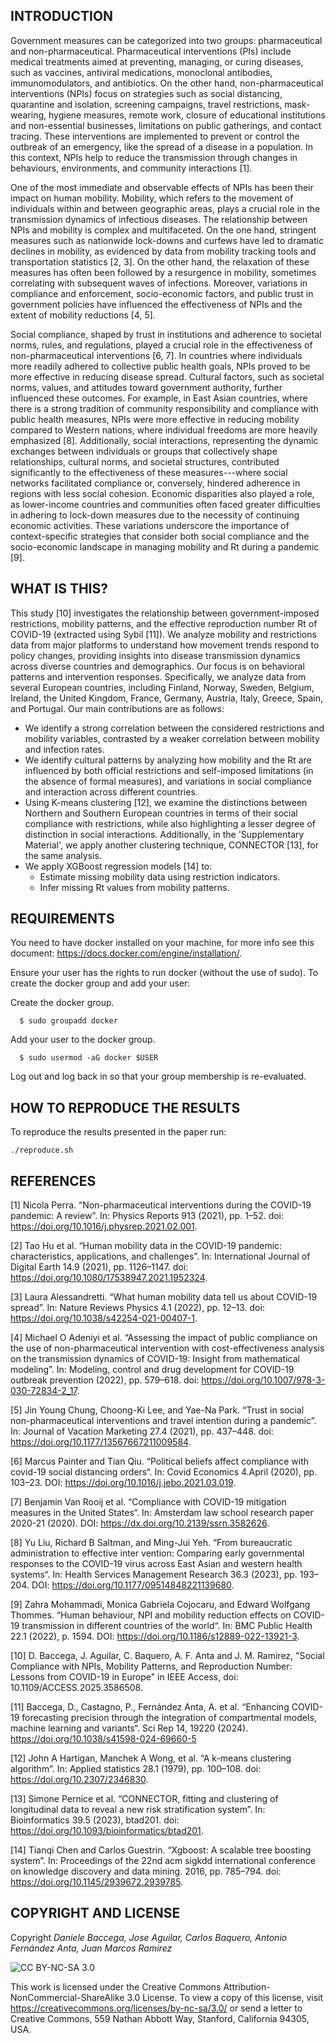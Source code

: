 ## INTRODUCTION
Government measures can be categorized into two groups: pharmaceutical and non-pharmaceutical. Pharmaceutical interventions (PIs) include medical treatments aimed at preventing, managing, or curing diseases, such as vaccines, antiviral medications, monoclonal antibodies, immunomodulators, and antibiotics. On the other hand, non-pharmaceutical interventions (NPIs) focus on strategies such as social distancing, quarantine and isolation, screening campaigns, travel restrictions, mask-wearing, hygiene measures, remote work, closure of educational institutions and non-essential businesses, limitations on public gatherings, and contact tracing. These interventions are implemented to prevent or control the outbreak of an emergency, like the spread of a disease in a population. In this context, NPIs help to reduce the transmission through changes in behaviours, environments, and community interactions [1].

One of the most immediate and observable effects of NPIs has been their impact on human mobility. Mobility, which refers to the movement of individuals within and between geographic areas, plays a crucial role in the transmission dynamics of infectious diseases. The relationship between NPIs and mobility is complex and multifaceted. On the one hand, stringent measures such as nationwide lock-downs and curfews have led to dramatic declines in mobility, as evidenced by data from mobility tracking tools and transportation statistics [2, 3]. On the other hand, the relaxation of these measures has often been followed by a resurgence in mobility, sometimes correlating with subsequent waves of infections. Moreover, variations in compliance and enforcement, socio-economic factors, and public trust in government policies have influenced the effectiveness of NPIs and the extent of mobility reductions [4, 5].

Social compliance, shaped by trust in institutions and adherence to societal norms, rules, and regulations, played a crucial role in the effectiveness of non-pharmaceutical interventions [6, 7]. In countries where individuals more readily adhered to collective public health goals, NPIs proved to be more effective in reducing disease spread. Cultural factors, such as societal norms, values, and attitudes toward government authority, further influenced these outcomes. For example, in East Asian countries, where there is a strong tradition of community responsibility and compliance with public health measures, NPIs were more effective in reducing mobility compared to Western nations, where individual freedoms are more heavily emphasized [8].
Additionally, social interactions, representing the dynamic exchanges between individuals or groups that collectively shape relationships, cultural norms, and societal structures, contributed significantly to the effectiveness of these measures---where social networks facilitated compliance or, conversely, hindered adherence in regions with less social cohesion. Economic disparities also played a role, as lower-income countries and communities often faced greater difficulties in adhering to lock-down measures due to the necessity of continuing economic activities. These variations underscore the importance of context-specific strategies that consider both social compliance and the socio-economic landscape in managing mobility and Rt during a pandemic [9].

## WHAT IS THIS?
This study [10] investigates the relationship between government-imposed restrictions, mobility patterns, and the effective reproduction number Rt of COVID-19 (extracted using Sybil [11]). We analyze mobility and restrictions data from major platforms to understand how movement trends respond to policy changes, providing insights into disease transmission dynamics across diverse countries and demographics. Our focus is on behavioral patterns and intervention responses. Specifically, we analyze data from several European countries, including Finland, Norway, Sweden, Belgium, Ireland, the United Kingdom, France, Germany, Austria, Italy, Greece, Spain, and Portugal. Our main contributions are as follows:
- We identify a strong correlation between the considered restrictions and mobility variables, contrasted by a weaker correlation between mobility and infection rates.
- We identify cultural patterns by analyzing how mobility and the Rt are influenced by both official restrictions and self-imposed limitations (in the absence of formal measures), and variations in social compliance and interaction across different countries.
- Using K-means clustering [12], we examine the distinctions between Northern and Southern European countries in terms of their social compliance with restrictions, while also highlighting a lesser degree of distinction in social interactions. Additionally, in the 'Supplementary Material', we apply another clustering technique, CONNECTOR [13], for the same analysis.
- We apply XGBoost regression models [14] to:
  - Estimate missing mobility data using restriction indicators.
  - Infer missing Rt values from mobility patterns.


## REQUIREMENTS
You need to have docker installed on your machine, for more info see this document: https://docs.docker.com/engine/installation/.

Ensure your user has the rights to run docker (without the use of sudo). To create the docker group and add your user:

Create the docker group.
```
  $ sudo groupadd docker
 ```
 
Add your user to the docker group.
```
  $ sudo usermod -aG docker $USER
```

Log out and log back in so that your group membership is re-evaluated.

## HOW TO REPRODUCE THE RESULTS
To reproduce the results presented in the paper run:
```
./reproduce.sh
```

## REFERENCES
[1] Nicola Perra. “Non-pharmaceutical interventions during the COVID-19 pandemic: A review”. In: Physics Reports 913 (2021), pp. 1–52. doi: https://doi.org/10.1016/j.physrep.2021.02.001.

[2] Tao Hu et al. “Human mobility data in the COVID-19 pandemic: characteristics, applications, and challenges”. In: International Journal of Digital Earth 14.9 (2021), pp. 1126–1147. doi: https://doi.org/10.1080/17538947.2021.1952324.

[3] Laura Alessandretti. “What human mobility data tell us about COVID-19 spread”. In: Nature Reviews Physics 4.1 (2022), pp. 12–13. doi: https://doi.org/10.1038/s42254-021-00407-1.

[4] Michael O Adeniyi et al. “Assessing the impact of public compliance on the use of non-pharmaceutical intervention with cost-effectiveness analysis on the transmission dynamics of COVID-19: Insight from mathematical modeling”. In: Modeling, control and drug development for COVID-19 outbreak prevention (2022), pp. 579–618. doi: https://doi.org/10.1007/978-3-030-72834-2_17.

[5] Jin Young Chung, Choong-Ki Lee, and Yae-Na Park. “Trust in social non-pharmaceutical interventions and travel intention during a pandemic”. In: Journal of Vacation Marketing
27.4 (2021), pp. 437–448. doi: https://doi.org/10.1177/13567667211009584.

[6] Marcus Painter and Tian Qiu. “Political beliefs affect compliance with covid-19 social distancing orders“. In: Covid Economics 4.April (2020), pp. 103–23. DOI: https://doi.org/10.1016/j.jebo.2021.03.019.

[7] Benjamin Van Rooij et al. “Compliance with COVID-19 mitigation measures in the United States“. In: Amsterdam law school research paper 2020-21 (2020). DOI: https://dx.doi.org/10.2139/ssrn.3582626.

[8] Yu Liu, Richard B Saltman, and Ming-Jui Yeh. “From bureaucratic administration to effective inter vention: Comparing early governmental responses to the COVID-19 virus across East Asian and western health systems“. In: Health Services Management Research 36.3 (2023), pp. 193–204. DOI: https://doi.org/10.1177/09514848221139680.

[9] Zahra Mohammadi, Monica Gabriela Cojocaru, and Edward Wolfgang Thommes. “Human behaviour, NPI and mobility reduction effects on COVID-19 transmission in different countries of the world“. In: BMC Public Health 22.1 (2022), p. 1594. DOI: https://doi.org/10.1186/s12889-022-13921-3.

[10] D. Baccega, J. Aguilar, C. Baquero, A. F. Anta and J. M. Ramirez, "Social Compliance with NPIs, Mobility Patterns, and Reproduction Number: Lessons from COVID-19 in Europe" in IEEE Access, doi: 10.1109/ACCESS.2025.3586508.

[11] Baccega, D., Castagno, P., Fernández Anta, A. et al. “Enhancing COVID-19 forecasting precision through the integration of compartmental models, machine learning and variants“. Sci Rep 14, 19220 (2024). https://doi.org/10.1038/s41598-024-69660-5

[12] John A Hartigan, Manchek A Wong, et al. “A k-means clustering algorithm”. In: Applied statistics 28.1 (1979), pp. 100–108. doi: https://doi.org/10.2307/2346830.

[13] Simone Pernice et al. “CONNECTOR, fitting and clustering of longitudinal data to reveal a new risk stratification system”. In: Bioinformatics 39.5 (2023), btad201. doi: https://doi.org/10.1093/bioinformatics/btad201.

[14] Tianqi Chen and Carlos Guestrin. “Xgboost: A scalable tree boosting system”. In: Proceedings of the 22nd acm sigkdd international conference on knowledge discovery and data
mining. 2016, pp. 785–794. doi: https://doi.org/10.1145/2939672.2939785.

## COPYRIGHT AND LICENSE
Copyright _Daniele Baccega, Jose Aguilar, Carlos Baquero, Antonio Fernández Anta, Juan Marcos Ramirez_

![CC BY-NC-SA 3.0](http://ccl.northwestern.edu/images/creativecommons/byncsa.png)

This work is licensed under the Creative Commons Attribution-NonCommercial-ShareAlike 3.0 License.  To view a copy of this license, visit https://creativecommons.org/licenses/by-nc-sa/3.0/ or send a letter to Creative Commons, 559 Nathan Abbott Way, Stanford, California 94305, USA.
